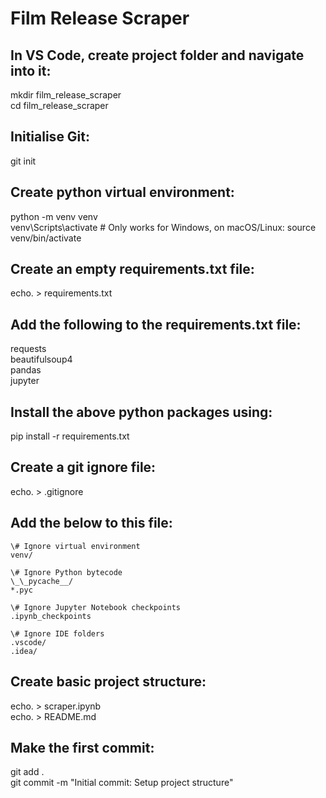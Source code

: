 # Film Release Scraper

## In VS Code, create project folder and navigate into it:  
mkdir film_release_scraper  
cd film_release_scraper  
  
## Initialise Git:  
git init  
  
## Create python virtual environment:  
python -m venv venv  
venv\Scripts\activate  # Only works for Windows, on macOS/Linux: source venv/bin/activate  
  
## Create an empty requirements.txt file:  
echo. > requirements.txt  
  
## Add the following to the requirements.txt file:  
requests  
beautifulsoup4  
pandas  
jupyter  
  
## Install the above python packages using:  
pip install -r requirements.txt  
  
## Create a git ignore file:  
echo.  > .gitignore  
  
## Add the below to this file:  
```
\# Ignore virtual environment  
venv/  
  
\# Ignore Python bytecode  
\_\_pycache__/  
*.pyc  
  
\# Ignore Jupyter Notebook checkpoints  
.ipynb_checkpoints  
  
\# Ignore IDE folders  
.vscode/  
.idea/    
```

## Create basic project structure:  
echo. > scraper.ipynb  
echo. > README.md  
  
## Make the first commit:  
git add .  
git commit -m "Initial commit: Setup project structure"  